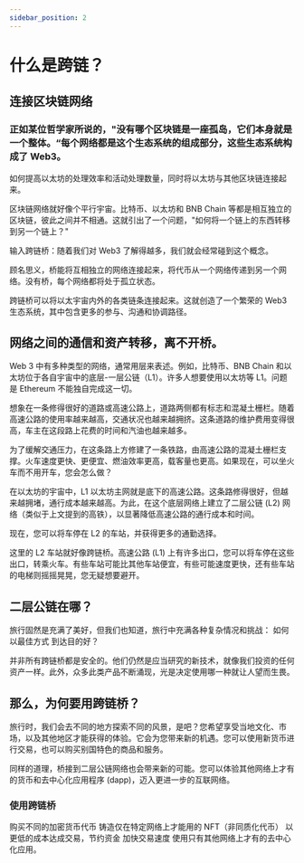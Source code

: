 ```yaml
---
sidebar_position: 2
---
```

# 什么是跨链？

## 连接区块链网络
<h3>正如某位哲学家所说的，"没有哪个区块链是一座孤岛，它们本身就是一个整体。“每个网络都是这个生态系统的组成部分，这些生态系统构成了 Web3。</h3>
如何提高以太坊的处理效率和活动处理数量，同时将以太坊与其他区块链连接起来。

区块链网络就好像个平行宇宙。比特币、以太坊和 BNB Chain 等都是相互独立的区块链，彼此之间并不相通。这就引出了一个问题，"如何将一个链上的东西转移到另一个链上？"

输入跨链桥：随着我们对 Web3 了解得越多，我们就会经常碰到这个概念。

顾名思义，桥能将互相独立的网络连接起来，将代币从一个网络传递到另一个网络。没有桥，每个网络都将处于孤立状态。

跨链桥可以将以太宇宙内外的各类链条连接起来。这就创造了一个繁荣的 Web3 生态系统，其中包含更多的参与、沟通和协调路径。

## 网络之间的通信和资产转移，离不开桥。

Web 3 中有多种类型的网络，通常用层来表述。例如，比特币、BNB Chain 和以太坊位于各自宇宙中的底层-一层公链（L1）。许多人想要使用以太坊等 L1。问题是 Ethereum 不能独自完成这一切。

想象在一条修得很好的道路或高速公路上，道路两侧都有标志和混凝土栅栏。随着高速公路的使用率越来越高，交通状况也越来越拥挤。这条道路的维护费用变得很高，车主在这段路上花费的时间和汽油也越来越多。

为了缓解交通压力，在这条路上方修建了一条铁路，由高速公路的混凝土栅栏支撑。火车速度更快、更便宜、燃油效率更高，载客量也更高。如果现在，可以坐火车而不用开车，您会怎么做？

在以太坊的宇宙中，L1 以太坊主网就是底下的高速公路。这条路修得很好，但越来越拥堵，通行成本越来越高。为此，在这个底层网络上建立了二层公链 (L2) 网络（类似于上文提到的高铁），以显著降低高速公路的通行成本和时间。

现在，您可以将车停在 L2 的车站，并获得更多的通勤选择。

这里的 L2 车站就好像跨链桥。高速公路 (L1) 上有许多出口，您可以将车停在这些出口，转乘火车。有些车站可能比其他车站便宜，有些可能速度更快，还有些车站的电梯则摇摇晃晃，您无疑想要避开。

## 二层公链在哪？

旅行固然是充满了美好，但我们也知道，旅行中充满各种复杂情况和挑战： 如何以最佳方式 到达目的好？

并非所有跨链桥都是安全的。他们仍然是应当研究的新技术，就像我们投资的任何资产一样。此外，众多此类产品不断涌现，光是决定使用哪一种就让人望而生畏。

## 那么，为何要用跨链桥？

旅行时，我们会去不同的地方探索不同的风景，是吧？您希望享受当地文化、市场，以及其他地区才能获得的体验。它会为您带来新的机遇。您可以使用新货币进行交易，也可以购买别国特色的商品和服务。

同样的道理，桥接到二层公链网络也会带来新的可能。您可以体验其他网络上才有的货币和去中心化应用程序 (dapp)，迈入更进一步的互联网络。

### 使用跨链桥
购买不同的加密货币代币
铸造仅在特定网络上才能用的 NFT（非同质化代币）
以更低的成本达成交易，节约资金
加快交易速度
使用只有其他网络上才有的去中心化应用。




